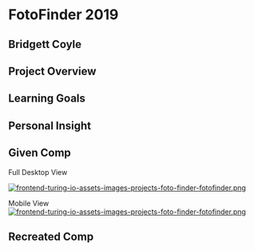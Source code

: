 <h1>FotoFinder 2019</h1>
<h2>Bridgett Coyle</h2>

<h2>Project Overview</h2>
<h2>Learning Goals</h2>
<h2>Personal Insight</h2>
<h2>Given Comp</h2>

Full Desktop View

[![frontend-turing-io-assets-images-projects-foto-finder-fotofinder.png](https://i.postimg.cc/g093LS6K/frontend-turing-io-assets-images-projects-foto-finder-fotofinder.png)](https://postimg.cc/DSgStc6W)


Mobile View 
[![frontend-turing-io-assets-images-projects-foto-finder-fotofinder.png](https://i.postimg.cc/zByHG4J7/frontend-turing-io-assets-images-projects-foto-finder-fotofinder.png)](https://postimg.cc/ygz8fQ33)

<h2>Recreated Comp</h2>

